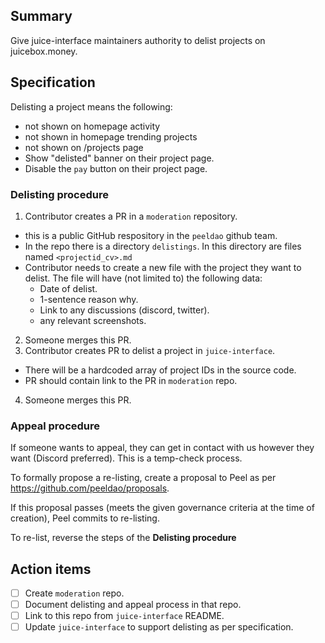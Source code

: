 ## Summary

Give juice-interface maintainers authority to delist projects on juicebox.money.

## Specification

Delisting a project means the following:
- not shown on homepage activity
- not shown in homepage trending projects
- not shown on /projects page
- Show "delisted" banner on their project page.
- Disable the `pay` button on their project page.

### Delisting procedure

1. Contributor creates a PR in a `moderation` repository.
  - this is a public GitHub respository in the `peeldao` github team.
  - In the repo there is a directory `delistings`. In this directory are files named `<projectid_cv>.md`
  - Contributor needs to create a new file with the project they want to delist. The file will have (not limited to) the following data:
    - Date of delist.
    - 1-sentence reason why.
    - Link to any discussions (discord, twitter).
    - any relevant screenshots.
2. Someone merges this PR.
3. Contributor creates PR to delist a project in `juice-interface`.
  - There will be a hardcoded array of project IDs in the source code.
  - PR should contain link to the PR in `moderation` repo.
4. Someone merges this PR.

### Appeal procedure

If someone wants to appeal, they can get in contact with us however they want (Discord preferred). This is a temp-check process.

To formally propose a re-listing, create a proposal to Peel as per https://github.com/peeldao/proposals.

If this proposal passes (meets the given governance criteria at the time of creation), Peel commits to re-listing.

To re-list, reverse the steps of the **Delisting procedure**

## Action items

- [ ] Create `moderation` repo.
- [ ] Document delisting and appeal process in that repo.
- [ ] Link to this repo from `juice-interface` README.
- [ ] Update `juice-interface` to support delisting as per specification.

